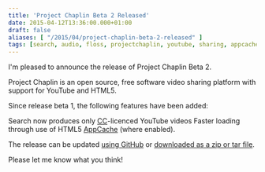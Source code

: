 ```yaml
---
title: 'Project Chaplin Beta 2 Released'
date: 2015-04-12T13:36:00.000+01:00
draft: false
aliases: [ "/2015/04/project-chaplin-beta-2-released" ]
tags: [search, audio, floss, projectchaplin, youtube, sharing, appcache, cc, videos, oss, free software, chaplin, open source, open, import, creativecommons, html5, video, github, project]
---
```


I'm pleased to announce the release of Project Chaplin Beta 2.

Project Chaplin is an open source, free software video sharing platform with support for YouTube and HTML5.

Since release beta 1, the following features have been added:

Search now produces only [CC](https://creativecommons.org/)\-licenced YouTube videos
Faster loading through use of HTML5 [AppCache](https://www.html5rocks.com/en/tutorials/appcache/beginner/) (where enabled).

The release can be updated [using GitHub](https://github.com/dandart/projectchaplin) or [downloaded as a zip or tar file](https://github.com/dandart/projectchaplin/releases/tag/beta2).

Please let me know what you think!